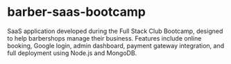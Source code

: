 # barber-saas-bootcamp
SaaS application developed during the Full Stack Club Bootcamp, designed to help barbershops manage their business. Features include online booking, Google login, admin dashboard, payment gateway integration, and full deployment using Node.js and MongoDB.
